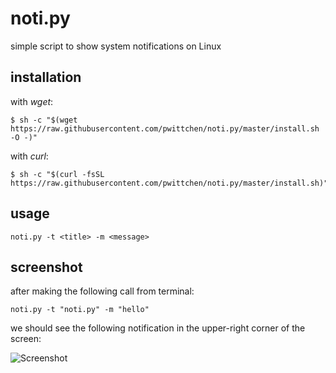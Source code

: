 noti.py
=======
simple script to show system notifications on Linux

installation
------------

with *wget*:
```
$ sh -c "$(wget https://raw.githubusercontent.com/pwittchen/noti.py/master/install.sh -O -)"
```

with *curl*:
```
$ sh -c "$(curl -fsSL https://raw.githubusercontent.com/pwittchen/noti.py/master/install.sh)"
```

usage
-----

```
noti.py -t <title> -m <message>
```

screenshot
----------

after making the following call from terminal:

```
noti.py -t "noti.py" -m "hello"
```

we should see the following notification in the upper-right corner of the screen:

![Screenshot](https://raw.githubusercontent.com/pwittchen/noti.py/master/screenshot.png)
